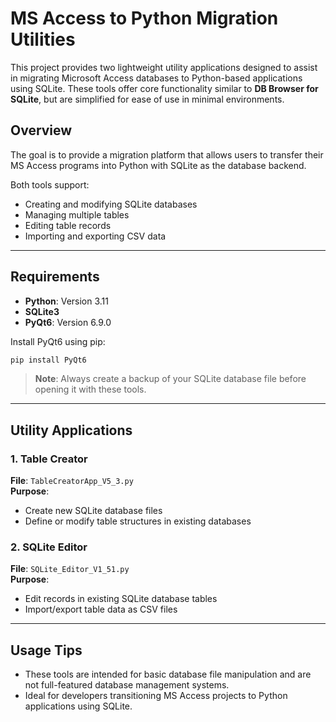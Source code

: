 # MS Access to Python Migration Utilities

This project provides two lightweight utility applications designed to assist in migrating Microsoft Access databases to Python-based applications using SQLite. These tools offer core functionality similar to **DB Browser for SQLite**, but are simplified for ease of use in minimal environments.

## Overview

The goal is to provide a migration platform that allows users to transfer their MS Access programs into Python with SQLite as the database backend.

Both tools support:
- Creating and modifying SQLite databases
- Managing multiple tables
- Editing table records
- Importing and exporting CSV data

---

## Requirements

- **Python**: Version 3.11
- **SQLite3**
- **PyQt6**: Version 6.9.0

Install PyQt6 using pip:

```bash
pip install PyQt6
```

> **Note**: Always create a backup of your SQLite database file before opening it with these tools.

---

## Utility Applications

### 1. Table Creator  
**File**: `TableCreatorApp_V5_3.py`  
**Purpose**:  
- Create new SQLite database files  
- Define or modify table structures in existing databases  

### 2. SQLite Editor  
**File**: `SQLite_Editor_V1_51.py`  
**Purpose**:  
- Edit records in existing SQLite database tables  
- Import/export table data as CSV files  

---

## Usage Tips

- These tools are intended for basic database file manipulation and are not full-featured database management systems.
- Ideal for developers transitioning MS Access projects to Python applications using SQLite.

